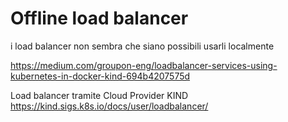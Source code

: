 # Offline load balancer
i load balancer non sembra che siano possibili usarli localmente

https://medium.com/groupon-eng/loadbalancer-services-using-kubernetes-in-docker-kind-694b4207575d
  
Load balancer tramite Cloud Provider KIND
https://kind.sigs.k8s.io/docs/user/loadbalancer/